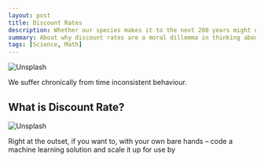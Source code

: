 ```yaml
---
layout: post
title: Discount Rates
description: Whether our species makes it to the next 200 years might depend on discount rates
summary: About why discount rates are a moral dillemma in thinking about climate change
tags: [Science, Math]
---
```


![Unsplash](https://source.unsplash.com/XFneC_rHR48/800x450/ "Source: unsplash.com/@brianericksonco")

We suffer chronically from time inconsistent behaviour.

## What is Discount Rate?

![Unsplash](https://source.unsplash.com/Wpnoqo2plFA/800x450/ "Source: unsplash.com/@mbaumi")

Right at the outset, if you want to, with your own bare hands – code a machine learning solution and scale it up for use by 

